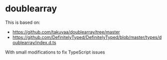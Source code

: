 # doublearray

This is based on:

- https://github.com/takuyaa/doublearray/tree/master
- https://github.com/DefinitelyTyped/DefinitelyTyped/blob/master/types/doublearray/index.d.ts

With small modifications to fix TypeScript issues
